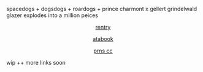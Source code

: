 spacedogs + dogsdogs + roardogs + prince charmont x gellert grindelwald glazer explodes into a million peices

<p align="center" width="100%"><a href=https://rentry.co/H4NN1BALLECTER>rentry</a>
<p align="center" width="100%"><a href=https://spacedogs.atabook.org>atabook</a>
<p align="center" width="100%"><a href=https://pronouns.cc/@hanniballecter>prns cc</a>
  
  wip ++ more links soon
